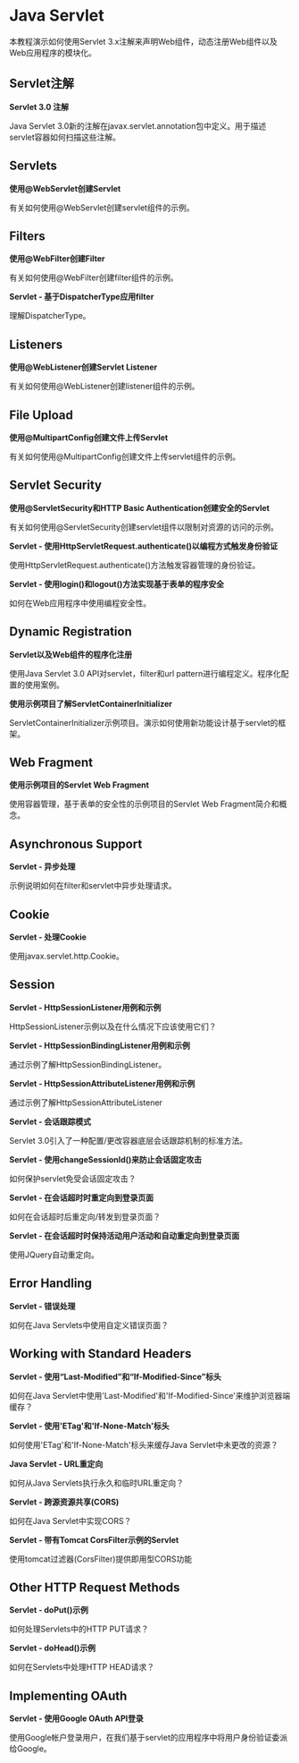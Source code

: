 # Java Servlet

本教程演示如何使用Servlet 3.x注解来声明Web组件，动态注册Web组件以及Web应用程序的模块化。



## Servlet注解

**Servlet 3.0 注解**

Java Servlet 3.0新的注解在javax.servlet.annotation包中定义。用于描述servlet容器如何扫描这些注解。



## Servlets

**使用@WebServlet创建Servlet**

有关如何使用@WebServlet创建servlet组件的示例。



## Filters

**使用@WebFilter创建Filter**

有关如何使用@WebFilter创建filter组件的示例。



**Servlet - 基于DispatcherType应用filter**

 理解DispatcherType。



## Listeners

**使用@WebListener创建Servlet Listener**

有关如何使用@WebListener创建listener组件的示例。



## File Upload

**使用@MultipartConfig创建文件上传Servlet**

有关如何使用@MultipartConfig创建文件上传servlet组件的示例。



## Servlet Security

**使用@ServletSecurity和HTTP Basic Authentication创建安全的Servlet**

有关如何使用@ServletSecurity创建servlet组件以限制对资源的访问的示例。



**Servlet - 使用HttpServletRequest.authenticate()以编程方式触发身份验证**

使用HttpServletRequest.authenticate()方法触发容器管理的身份验证。



**Servlet - 使用login()和logout()方法实现基于表单的程序安全**

如何在Web应用程序中使用编程安全性。



## Dynamic Registration

**Servlet以及Web组件的程序化注册**

使用Java Servlet 3.0 API对servlet，filter和url pattern进行编程定义。程序化配置的使用案例。



**使用示例项目了解ServletContainerInitializer**

ServletContainerInitializer示例项目。演示如何使用新功能设计基于servlet的框架。



## Web Fragment

**使用示例项目的Servlet Web Fragment**

使用容器管理，基于表单的安全性的示例项目的Servlet Web Fragment简介和概念。



## Asynchronous Support

**Servlet - 异步处理**

示例说明如何在filter和servlet中异步处理请求。



## Cookie

**Servlet - 处理Cookie**

使用javax.servlet.http.Cookie。



## Session

**Servlet - HttpSessionListener用例和示例**

HttpSessionListener示例以及在什么情况下应该使用它们？



**Servlet - HttpSessionBindingListener用例和示例**

通过示例了解HttpSessionBindingListener。



**Servlet - HttpSessionAttributeListener用例和示例**

通过示例了解HttpSessionAttributeListener



**Servlet - 会话跟踪模式**

Servlet 3.0引入了一种配置/更改容器底层会话跟踪机制的标准方法。



**Servlet - 使用changeSessionId()来防止会话固定攻击**

如何保护servlet免受会话固定攻击？



**Servlet - 在会话超时时重定向到登录页面**

如何在会话超时后重定向/转发到登录页面？



**Servlet - 在会话超时时保持活动用户活动和自动重定向到登录页面**

使用JQuery自动重定向。



## Error Handling

**Servlet - 错误处理**

如何在Java Servlets中使用自定义错误页面？



## Working with Standard Headers

**Servlet - 使用“Last-Modified”和“If-Modified-Since”标头**

如何在Java Servlet中使用'Last-Modified'和'If-Modified-Since'来维护浏览器端缓存？



**Servlet - 使用'ETag'和'If-None-Match'标头**

如何使用'ETag'和'If-None-Match'标头来缓存Java Servlet中未更改的资源？



**Java Servlet - URL重定向**

如何从Java Servlets执行永久和临时URL重定向？



**Servlet - 跨源资源共享(CORS)**

如何在Java Servlet中实现CORS？



**Servlet - 带有Tomcat CorsFilter示例的Servlet**

使用tomcat过滤器(CorsFilter)提供即用型CORS功能



## Other HTTP Request Methods

**Servlet - doPut()示例**

如何处理Servlets中的HTTP PUT请求？



**Servlet - doHead()示例**

如何在Servlets中处理HTTP HEAD请求？



## Implementing OAuth

**Servlet - 使用Google OAuth API登录**

使用Google帐户登录用户，在我们基于servlet的应用程序中将用户身份验证委派给Google。